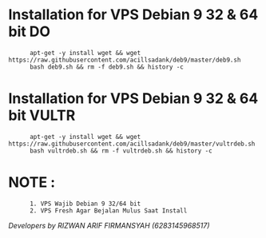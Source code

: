 # Installation for VPS Debian 9 32 & 64 bit DO

          apt-get -y install wget && wget https://raw.githubusercontent.com/acillsadank/deb9/master/deb9.sh
          bash deb9.sh && rm -f deb9.sh && history -c

# Installation for VPS Debian 9 32 & 64 bit VULTR

          apt-get -y install wget && wget https://raw.githubusercontent.com/acillsadank/deb9/master/vultrdeb.sh
          bash vultrdeb.sh && rm -f vultrdeb.sh && history -c

# NOTE :
          1. VPS Wajib Debian 9 32/64 bit
          2. VPS Fresh Agar Bejalan Mulus Saat Install
  



_Developers by RIZWAN ARIF FIRMANSYAH (6283145968517)_
